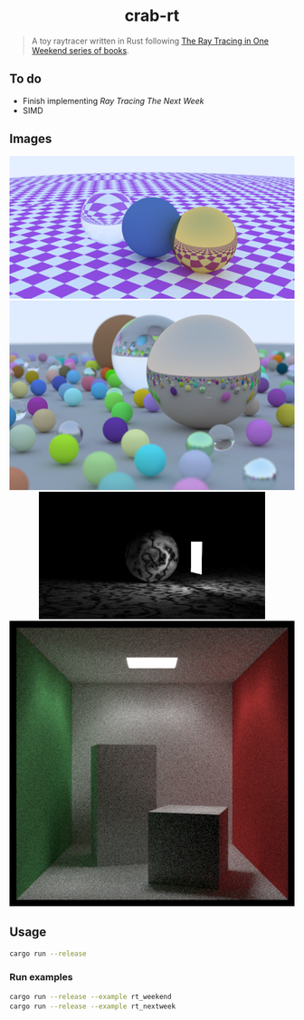 <h1 align="center">
    crab-rt
</h1>

> A toy raytracer written in Rust following
[The Ray Tracing in One Weekend series of books](https://raytracing.github.io/).

## To do
- Finish implementing *Ray Tracing The Next Week*
- SIMD

## Images
<div align="center">
    <img src="assets/scene.png">
    <img src="assets/rt_weekend.png">
    <img src="assets/light.png">
    <img src="assets/cornell_box.png">
</div>

## Usage
```sh
cargo run --release
```

### Run examples
```sh
cargo run --release --example rt_weekend
cargo run --release --example rt_nextweek
```
